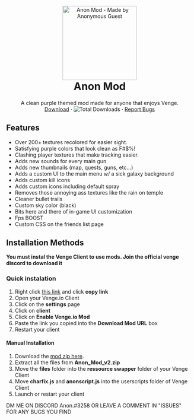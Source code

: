 <p align="center" style="margin-bottom: 0px !important;">
  <img width="200" src="https://media.discordapp.net/attachments/822880079502770236/842124103074578452/Spray-GG_1.png" alt="Anon Mod - Made by Anonymous Guest" align="center">
</p>

<h1 align="center" style="margin-top: 0px;">Anon Mod</h1>

 <p align="center">
    A clean purple themed mod made for anyone that enjoys Venge.
    <br />
    <a href="https://github.com/AnonVG/AnonModv1/releases/latest/">Download</a>
    ·
    <img alt="Total Downloads" src="https://img.shields.io/github/downloads/AnonVG/AnonModv1/total?label=Downloads">
    ·
    <a href="https://github.com/AnonVG/AnonMod/issues">Report Bugs</a>
  </p>
</p>

## Features
- Over 200+ textures recolored for easier sight.
- Satisfying purple colors that look clean as F#$%!
- Clashing player textures that make tracking easier.
- Adds new sounds for every main gun
- Adds new thumbnails (map, quests, guns, etc...)
- Adds a custom UI to the main menu w/ a sick galaxy background
- Adds custom kill icons
- Adds custom icons including default spray
- Removes those annoying ass textures like the rain on temple 
- Cleaner bullet trails
- Custom sky color (black)
- Bits here and there of in-game UI customization
- Fps BOOST
- Custom CSS on the friends list page

## Installation Methods

**You must instal the Venge Client to use mods. Join the official venge discord to download it**

### Quick instalation 

1. Right click [this link](https://github.com/AnonVG/AnonMod/files/8028529/AnonMod2.2.2.zip "this link") and click **copy link**
2. Open your Venge.io Client
3. Click on the **settings** page
4. Click on **client**
5. Click on **Enable Venge.io Mod**
6. Paste the link you copied into the **Download Mod URL** box 
7. Restart your client

#### Manual Installation
1. Download the [mod zip here](https://github.com/AnonVG/AnonMod/files/8028529/AnonMod2.2.2.zip "mod zip").
2. Extract all the files from **Anon_Mod_v2.zip**
3. Move the **files** folder into the **ressource swapper** folder of your Venge Client
4. Move **charfix.js** and **anonscript.js** into the userscripts folder of Venge Client
5. Launch or restart your client

DM ME ON DISCORD Anon.#3258 OR LEAVE A COMMENT IN "ISSUES" FOR ANY BUGS YOU FIND
